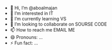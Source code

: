 - 👋 Hi, I’m @aboalmajan
- 👀 I’m interested in  IT
- 🌱 I’m currently learning VS
- 💞️ I’m looking to collaborate on SOURSE CODE
- 📫 How to reach me  EMAIL  ME
- 😄 Pronouns: ...
- ⚡ Fun fact: ...

<!---
aboalmajan/aboalmajan is a ✨ special ✨ repository because its `README.md` (this file) appears on your GitHub profile.
You can click the Preview link to take a look at your changes.
--->
